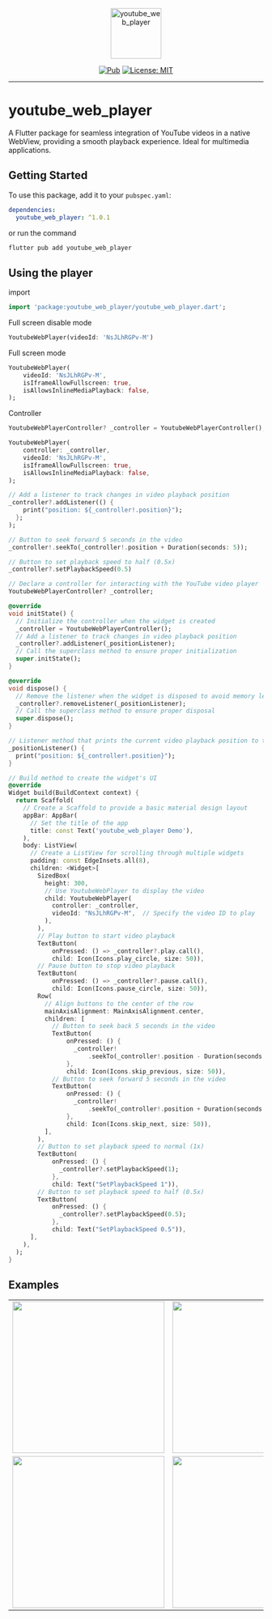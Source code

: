 <p align="center">
    <img src="https://i.ibb.co/rdQfwSg/icon-512.png" height="100" alt="youtube_web_player" />
</p>

<p align="center">
<a href="https://pub.dev/packages/youtube_web_player"><img src="https://img.shields.io/badge/pub-v1.0.1-blue" alt="Pub"></a>
<a href="https://opensource.org/licenses/MIT"><img src="https://img.shields.io/badge/license-MIT-purple.svg" alt="License: MIT"></a>
</p>

---

# youtube_web_player

A Flutter package for seamless integration of YouTube videos in a native WebView, providing a smooth playback experience. Ideal for multimedia applications.

## Getting Started

To use this package, add it to your `pubspec.yaml`:

```yaml
dependencies:
  youtube_web_player: ^1.0.1
```

or run the command

```bash
flutter pub add youtube_web_player
```

## Using the player

import

```dart
import 'package:youtube_web_player/youtube_web_player.dart';
```

Full screen disable mode

```dart
YoutubeWebPlayer(videoId: 'NsJLhRGPv-M')
```

Full screen mode

```dart
YoutubeWebPlayer(
    videoId: 'NsJLhRGPv-M',
    isIframeAllowFullscreen: true,
    isAllowsInlineMediaPlayback: false,
);
```

Controller

```dart
YoutubeWebPlayerController? _controller = YoutubeWebPlayerController();

YoutubeWebPlayer(
    controller: _controller,
    videoId: 'NsJLhRGPv-M',
    isIframeAllowFullscreen: true,
    isAllowsInlineMediaPlayback: false,
);
```

```dart
// Add a listener to track changes in video playback position
_controller?.addListener(() {
    print("position: ${_controller!.position}");
  };
);
```

```dart
// Button to seek forward 5 seconds in the video
_controller!.seekTo(_controller!.position + Duration(seconds: 5));
```

```dart
// Button to set playback speed to half (0.5x)
_controller?.setPlaybackSpeed(0.5)
```

```dart
// Declare a controller for interacting with the YouTube video player
YoutubeWebPlayerController? _controller;

@override
void initState() {
  // Initialize the controller when the widget is created
  _controller = YoutubeWebPlayerController();
  // Add a listener to track changes in video playback position
  _controller?.addListener(_positionListener);
  // Call the superclass method to ensure proper initialization
  super.initState();
}

@override
void dispose() {
  // Remove the listener when the widget is disposed to avoid memory leaks
  _controller?.removeListener(_positionListener);
  // Call the superclass method to ensure proper disposal
  super.dispose();
}

// Listener method that prints the current video playback position to the console
_positionListener() {
  print("position: ${_controller!.position}");
}

// Build method to create the widget's UI
@override
Widget build(BuildContext context) {
  return Scaffold(
    // Create a Scaffold to provide a basic material design layout
    appBar: AppBar(
      // Set the title of the app
      title: const Text('youtube_web_player Demo'),
    ),
    body: ListView(
      // Create a ListView for scrolling through multiple widgets
      padding: const EdgeInsets.all(8),
      children: <Widget>[
        SizedBox(
          height: 300,
          // Use YoutubeWebPlayer to display the video
          child: YoutubeWebPlayer(
            controller: _controller,
            videoId: "NsJLhRGPv-M",  // Specify the video ID to play
          ),
        ),
        // Play button to start video playback
        TextButton(
            onPressed: () => _controller?.play.call(),
            child: Icon(Icons.play_circle, size: 50)),
        // Pause button to stop video playback
        TextButton(
            onPressed: () => _controller?.pause.call(),
            child: Icon(Icons.pause_circle, size: 50)),
        Row(
          // Align buttons to the center of the row
          mainAxisAlignment: MainAxisAlignment.center,
          children: [
            // Button to seek back 5 seconds in the video
            TextButton(
                onPressed: () {
                  _controller!
                      .seekTo(_controller!.position - Duration(seconds: 5));
                },
                child: Icon(Icons.skip_previous, size: 50)),
            // Button to seek forward 5 seconds in the video
            TextButton(
                onPressed: () {
                  _controller!
                      .seekTo(_controller!.position + Duration(seconds: 5));
                },
                child: Icon(Icons.skip_next, size: 50)),
          ],
        ),
        // Button to set playback speed to normal (1x)
        TextButton(
            onPressed: () {
              _controller?.setPlaybackSpeed(1);
            },
            child: Text("SetPlaybackSpeed 1")),
        // Button to set playback speed to half (0.5x)
        TextButton(
            onPressed: () {
              _controller?.setPlaybackSpeed(0.5);
            },
            child: Text("SetPlaybackSpeed 0.5")),
      ],
    ),
  );
}
```

## Examples

<div style="text-align: center">
    <table>
        <tr>
            <td style="text-align: center">
                <img src="https://i.ibb.co/gTT9Zs9/image-03-01-25-05-36.png" width="300" alt=""/>
            </td>
            <td style="text-align: center">
                <img src="https://i.ibb.co/PTYSNrf/image-03-01-25-05-38.png" width="300" alt=""/>
            </td>
        </tr>
        <tr>
            <td style="text-align: center">
                <img src="https://i.ibb.co/HNgM4D1/image-19-12-24-11-58-1.png" width="300" alt=""/>
            </td>            
            <td style="text-align: center">
                <img src="https://i.ibb.co/rHBFtnJ/image-19-12-24-11-58-2.png" width="300" alt=""/>
            </td>
        </tr>
    </table>
</div>